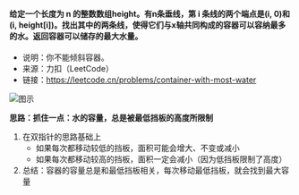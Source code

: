 #### 给定一个长度为 n 的整数数组height。有n条垂线，第 i 条线的两个端点是(i, 0)和(i, height[i])。找出其中的两条线，使得它们与x轴共同构成的容器可以容纳最多的水。返回容器可以储存的最大水量。  
* 说明：你不能倾斜容器。
* 来源：力扣（LeetCode）
* 链接：https://leetcode.cn/problems/container-with-most-water

![图示](D:\dudu\flyfly\source\question_11.jpg)

**思路：抓住一点：水的容量，总是被最低挡板的高度所限制**
1. 在双指针的思路基础上
   - 如果每次都移动较低的挡板，面积可能会增大、不变或减小
   - 如果每次都移动较高的挡板，面积一定会减小（因为低挡板限制了高度） 
2. 总结：容器的容量总是和最低挡板相关，每次移动最低挡板，就会找到最大容量



